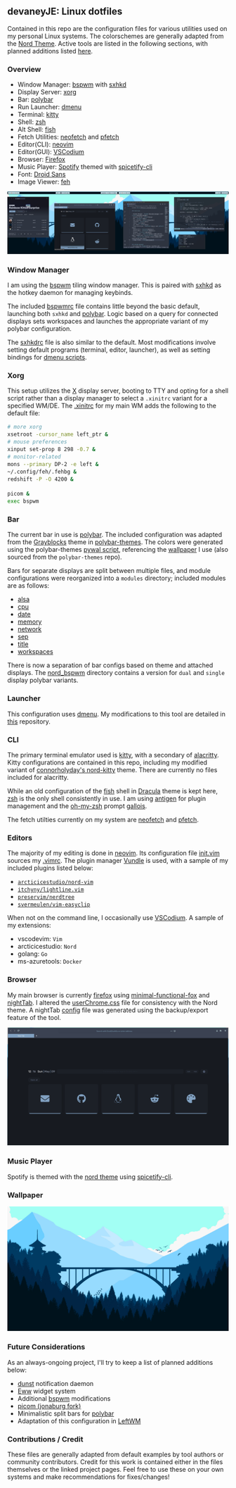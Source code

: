 ## devaneyJE: Linux dotfiles
Contained in this repo are the configuration files for various utilities used on my personal Linux systems. The colorschemes are generally adapted from the [Nord Theme](https://www.nordtheme.com/). Active tools are listed in the following sections, with planned additions listed [here](#future-considerations).

### Overview

- Window Manager: [bspwm](#window-manager) with [sxhkd](#window-manager)
- Display Server: [xorg](#xorg)
- Bar: [polybar](#bar)
- Run Launcher: [dmenu](#launcher)
- Terminal: [kitty](#cli)
- Shell: [zsh](#cli)
- Alt Shell: [fish](#cli)
- Fetch Utilities: [neofetch](#cli) and [pfetch](#cli)
- Editor(CLI): [neovim](#editors)
- Editor(GUI): [VSCodium](#editors)
- Browser: [Firefox](#browser)
- Music Player: [Spotify](https://www.spotify.com/) themed with [spicetify-cli](#music-player)
- Font: [Droid Sans](https://fonts.adobe.com/fonts/droid-sans-mono)
- Image Viewer: [feh](#wallpaper)

![](images/scrots/desktop.png)


### Window Manager
I am using the [bspwm](https://github.com/baskerville/bspwm) tiling window manager. This is paired with [sxhkd](https://github.com/baskerville/sxhkd) as the hotkey daemon for managing keybinds.

The included [bspwmrc](/.config/bspwm/bspwmrc) file contains little beyond the basic default, launching both `sxhkd` and [polybar](#bar). Logic based on a query for connected displays sets workspaces and launches the appropriate variant of my polybar configuration.

The [sxhkdrc](/.config/sxhkd/sxhkdrc) file is also similar to the default. Most modifications involve setting default programs (terminal, editor, launcher), as well as setting bindings for [dmenu scripts](https://github.com/devaneyJE/dmenu/tree/main/dmscripts).


### Xorg
This setup utilizes the [X](https://www.x.org/wiki/) display server, booting to TTY and opting for a shell script rather than a display manager to select a `.xinitrc` variant for a specified WM/DE. The [.xinitrc](/.config/xorg/.xinitrc_bspwm) for my main WM adds the following to the default file:
```bash
# more xorg
xsetroot -cursor_name left_ptr &
# mouse preferences
xinput set-prop 8 298 -0.7 &
# monitor-related
mons --primary DP-2 -e left &
~/.config/feh/.fehbg &
redshift -P -O 4200 &

picom &
exec bspwm
```


### Bar
The current bar in use is [polybar](https://polybar.github.io/). The included configuration was adapted from the [Grayblocks](https://github.com/adi1090x/polybar-themes/tree/master/bitmap/grayblocks) theme in [polybar-themes](https://github.com/adi1090x/polybar-themes). The colors were generated using the polybar-themes [pywal script](https://github.com/adi1090x/polybar-themes/blob/master/bitmap/grayblocks/scripts/pywal.sh), referencing the [wallpaper](#wallpaper) I use (also sourced from the `polybar-themes` repo).

Bars for separate displays are split between multiple files, and module configurations were reorganized into a `modules` directory; included modules are as follows:
- [alsa](/.config/polybar/modules/alsa.ini)
- [cpu](/.config/polybar/modules/cpu.ini)
- [date](/.config/polybar/modules/date.ini)
- [memory](/.config/polybar/modules/memory.ini)
- [network](/.config/polybar/modules/network.ini)
- [sep](/.config/polybar/modules/sep.ini)
- [title](/.config/polybar/modules/title.ini)
- [workspaces](/.config/polybar/modules/workspaces.ini)

There is now a separation of bar configs based on theme and attached displays. The [nord_bspwm](/.config/polybar/nord_bspwm) directory contains a version for `dual` and `single` display polybar variants.


### Launcher
This configuration uses [dmenu](https://tools.suckless.org/dmenu/). My modifications to this tool are detailed in [this](https://github.com/devaneyJE/dmenu) repository.


### CLI
The primary terminal emulator used is [kitty](https://sw.kovidgoyal.net/kitty/), with a secondary of [alacritty](https://github.com/alacritty/alacritty). Kitty configurations are contained in this repo, including my modified variant of [connorholyday's nord-kitty](https://github.com/connorholyday/nord-kitty/blob/master/nord.conf) theme. There are currently no files included for alacritty.

While an old configuration of the [fish](/.config/fish) shell in [Dracula](https://draculatheme.com/) theme is kept here, [zsh](https://www.zsh.org/) is the only shell consistently in use. I am using [antigen](https://github.com/zsh-users/antigen) for plugin management and the [oh-my-zsh](https://ohmyz.sh/) prompt [gallois](https://github.com/ohmyzsh/ohmyzsh/wiki/Themes#gallois).

The fetch utilties currently on my system are [neofetch](/.config/neofetch/config.conf) and [pfetch](/.config/shell/pfetch.conf).


### Editors
The majority of my editing is done in [neovim](https://neovim.io/). Its configuration file [init.vim](/.config/nvim/init.vim) sources my [.vimrc](/.config/vim/.vimrc). The plugin manager [Vundle](https://github.com/VundleVim/Vundle.vim) is used, with a sample of my included plugins listed below:

- [`arcticicestudio/nord-vim`](https://github.com/arcticicestudio/nord-vim/blob/master/colors/nord.vim)
- [`itchyny/lightline.vim`](https://github.com/itchyny/lightline.vim)
- [`preservim/nerdtree`](https://github.com/preservim/nerdtree)
- [`svermeulen/vim-easyclip`](https://github.com/svermeulen/vim-easyclip)

When not on the command line, I occasionally use [VSCodium](https://vscodium.com/). A sample of my extensions:

- vscodevim: `Vim`
- arcticicestudio: `Nord`
- golang: `Go`
- ms-azuretools: `Docker`


### Browser
My main browser is currently [firefox](https://www.mozilla.org/en-US/firefox/new/) using [minimal-functional-fox]() and [nightTab](https://github.com/zombieFox/nightTab). I altered the [userChrome.css](/.config/mozilla/firefox/userChrome.css) file for consistency with the Nord theme. A nightTab [config](/.config/nightTab/nightTab_conf.json) file was generated using the backup/export feature of the tool.

![](/images/scrots/firefox_nightTab.png)


### Music Player
Spotify is themed with the [nord theme](https://github.com/morpheusthewhite/spicetify-themes/tree/master/Nord) using [spicetify-cli](https://github.com/khanhas/spicetify-cli).


### Wallpaper
![](/images/wallpapers/polybar-themes/bg_3.jpg)


### Future Considerations
As an always-ongoing project, I'll try to keep a list of planned additions below:

- [dunst](https://dunst-project.org/) notification daemon
- [Eww](https://github.com/elkowar/eww) widget system
- Additional [bspwm](#window-manager) modifications
- [picom (jonaburg fork)](https://github.com/jonaburg/picom)
- Minimalistic split bars for [polybar](#bar)
- Adaptation of this configuration in [LeftWM](http://leftwm.org/)


### Contributions / Credit
These files are generally adapted from default examples by tool authors or community contributors. Credit for this work is contained either in the files themselves or the linked project pages. Feel free to use these on your own systems and make recommendations for fixes/changes!
